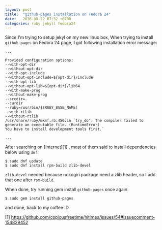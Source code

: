 ```yaml
---
layout: post
title:  "github-pages installation on Fedora 24"
date:   2016-08-22 07:32 +0700
categories: ruby jekyll fedora24 
---
```


Since I'm trying to setup jekyl on my new linux box, 
When trying to install `github-pages` on Fedora 24 page, I got following installation error message:


```
...

Provided configuration options:
--with-opt-dir
--without-opt-dir
--with-opt-include
--without-opt-include=${opt-dir}/include
--with-opt-lib
--without-opt-lib=${opt-dir}/lib64
--with-make-prog
--without-make-prog
--srcdir=.
--curdir
--ruby=/usr/bin/$(RUBY_BASE_NAME)
--with-rtlib
--without-rtlib
/usr/share/ruby/mkmf.rb:456:in `try_do': The compiler failed to generate an executable file. (RuntimeError)
You have to install development tools first.`

...

```

After searching on [Internet][1] , most of them said to install dependencies below using `dnf`:


```
$ sudo dnf update
$ sudo dnf install rpm-build zlib-devel
```

`zlib-devel` needed because nokogiri package need a zlib header, so I add that one after `rpm-build`.


When done, try running gem install `github-pages` once again:

```
$ sudo gem install github-pages
```

and done, back to my coffee :D


[1] https://github.com/copiousfreetime/hitimes/issues/54#issuecomment-154829452

